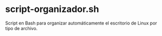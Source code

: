 # script-organizador.sh
Script en Bash para organizar automáticamente el escritorio de Linux por tipo de archivo.
